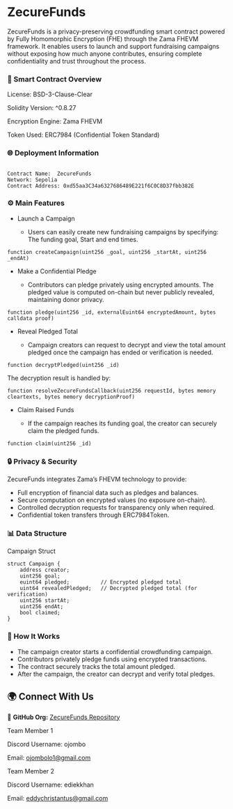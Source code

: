 # ZecureFunds

ZecureFunds is a privacy-preserving crowdfunding smart contract powered by Fully Homomorphic Encryption (FHE) through the Zama FHEVM framework.
It enables users to launch and support fundraising campaigns without exposing how much anyone contributes, ensuring complete confidentiality and trust throughout the process.

### 📜 Smart Contract Overview

License: BSD-3-Clause-Clear

Solidity Version: ^0.8.27

Encryption Engine: Zama FHEVM

Token Used: ERC7984 (Confidential Token Standard)

### 🌐 Deployment Information
```

Contract Name:	ZecureFunds
Network: Sepolia	
Contract Address: 0xd55aa3C34a6327686489E221f6C0C8D37fbb382E
```
### ⚙️ Main Features
- Launch a Campaign

  - Users can easily create new fundraising campaigns by specifying: The funding goal, Start and end times.

```
function createCampaign(uint256 _goal, uint256 _startAt, uint256 _endAt)
```
- Make a Confidential Pledge

  - Contributors can pledge privately using encrypted amounts.
The pledged value is computed on-chain but never publicly revealed, maintaining donor privacy.
```
function pledge(uint256 _id, externalEuint64 encryptedAmount, bytes calldata proof)
```


- Reveal Pledged Total

  - Campaign creators can request to decrypt and view the total amount pledged once the campaign has ended or verification is needed.
```
function decryptPledged(uint256 _id)
```

The decryption result is handled by:
```
function resolveZecureFundsCallback(uint256 requestId, bytes memory cleartexts, bytes memory decryptionProof)
```

- Claim Raised Funds

  - If the campaign reaches its funding goal, the creator can securely claim the pledged funds.
```
function claim(uint256 _id)
```


### 🔒 Privacy & Security

ZecureFunds integrates Zama’s FHEVM technology to provide:

- Full encryption of financial data such as pledges and balances.
- Secure computation on encrypted values (no exposure on-chain).
- Controlled decryption requests for transparency only when required.
- Confidential token transfers through ERC7984Token.

### 📊 Data Structure
Campaign Struct
```
struct Campaign {
    address creator;
    uint256 goal;
    euint64 pledged;          // Encrypted pledged total
    uint64 revealedPledged;   // Decrypted pledged total (for verification)
    uint256 startAt;
    uint256 endAt;
    bool claimed;
}
```

### 🧠 How It Works

- The campaign creator starts a confidential crowdfunding campaign.
- Contributors privately pledge funds using encrypted transactions.
- The contract securely tracks the total amount pledged.
- After the campaign, the creator can decrypt and verify total pledges.



## 🌍 Connect With Us

🐙 **GitHub Org:** [ZecureFunds Repository](https://github.com/ZecureFunds)  

Team Member 1

Discord Username: ojombo

Email: ojombolo1@gmail.com



Team Member 2

Discord Username: ediekkhan

Email:  eddychristantus@gmail.com


